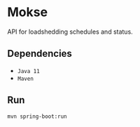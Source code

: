 # Mokse
API for loadshedding schedules and status.

## Dependencies
* `Java 11`
* `Maven`

## Run
```
mvn spring-boot:run
```